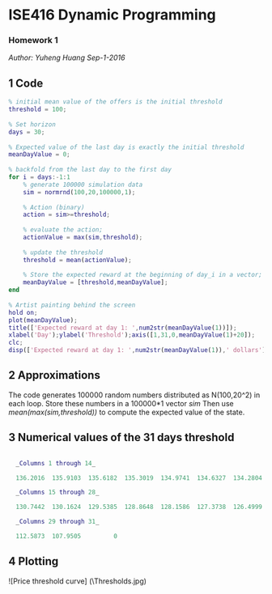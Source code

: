 # ISE416 Dynamic Programming
### Homework 1
_Author: Yuheng Huang_
_Sep-1-2016_

## 1  Code

```matlab
% initial mean value of the offers is the initial threshold
threshold = 100; 
 
% Set horizon
days = 30; 
 
% Expected value of the last day is exactly the initial threshold
meanDayValue = 0; 
 
% backfold from the last day to the first day
for i = days:-1:1 
    % generate 100000 simulation data
    sim = normrnd(100,20,100000,1); 
    
    % Action (binary)
    action = sim>=threshold; 
    
    % evaluate the action;
    actionValue = max(sim,threshold); 
    
    % update the threshold
    threshold = mean(actionValue); 
    
    % Store the expected reward at the beginning of day_i in a vector;
    meanDayValue = [threshold,meanDayValue]; 
end
 
% Artist painting behind the screen
hold on;
plot(meanDayValue);
title(['Expected reward at day 1: ',num2str(meanDayValue(1))]);
xlabel('Day');ylabel('Threshold');axis([1,31,0,meanDayValue(1)+20]);
clc;
disp(['Expected reward at day 1: ',num2str(meanDayValue(1)),' dollars']);

```

## 2 Approximations
The code generates 100000 random numbers distributed as N(100,20^2) in each loop. Store these numbers in a 100000*1 vector _sim_
Then use _mean(max(sim,threshold))_ to compute the expected value of the state.

## 3 Numerical values of the 31 days threshold

```matlab

  _Columns 1 through 14_

  136.2016  135.9103  135.6182  135.3019  134.9741  134.6327  134.2804  133.9236  133.5356  133.1281  132.7030  132.2645  131.7974  131.2797

  _Columns 15 through 28_

  130.7442  130.1624  129.5385  128.8648  128.1586  127.3738  126.4999  125.5473  124.4531  123.2456  121.8472  120.2299  118.2677  115.8233

  _Columns 29 through 31_

  112.5873  107.9505         0
```



## 4 Plotting
![Price threshold curve] (\Thresholds.jpg)

 